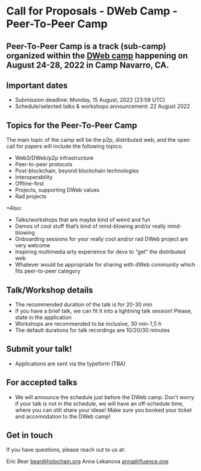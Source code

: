 # Call for Proposals - DWeb Camp - Peer-To-Peer Camp

## Peer-To-Peer Camp is a track (sub-camp) organized within the [DWeb camp](https://dwebcamp.org/) happening on August 24-28, 2022 in Camp Navarro, CA.


## Important dates

- Submission deadline: Monday, 15 August, 2022 (23:59 UTC)
- Schedule/selected talks & workshops announcement:  22 August 2022


## Topics for the Peer-To-Peer Camp
The main topic of the camp will be the p2p, distributed web, and the open call for papers will include the following topics:

- Web3/DWeb/p2p infrastructure
- Peer-to-peer protocols
- Post-blockchain, beyond blockchain technologies
- Interoperability
- Offline-first
- Projects, supporting DWeb values
- Rad projects

+Also:
- Talks/workshops that are maybe kind of weird and fun
- Demos of cool stuff that’s kind of mind-blowing and/or really mind-blowing
- Onboarding sessions for your really cool and/or rad DWeb project are very welcome
- Inspiring multimedia arty experience for devs to “get” the distributed web
- Whatever would be appropriate for sharing with dWeb community which fits peer-to-peer category 

## Talk/Workshop details

- The recommended duration of the talk is for 20-30 min
- If you have a brief talk, we can fit it into a lightning talk session! Please, state in the application
- Workshops are recommended to be inclusive, 30 min-1,5 h
- The default durations for talk recordings are 10/20/30 minutes


## Submit your talk!
- Applications are sent via the typeform (TBA)


## For accepted talks
- We will announce the schedule just before the DWeb camp. Don't worry if your talk is not in the schedule, we will have an off-schedule time, where you can still share your ideas! Make sure you booked your ticket and accomodation to the DWeb camp!


## Get in touch
If you have questions, please reach out to us at: 

Eric Bear bear@holochain.org
Anna Lekanova anna@fluence.one 
